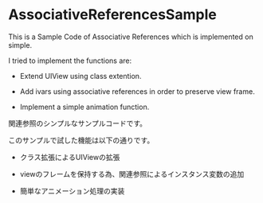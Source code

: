 AssociativeReferencesSample
===========================

This is a Sample Code of Associative References which is implemented on simple.

I tried to implement the functions are:

* Extend UIView using class extention.

* Add ivars using associative references in order to preserve view frame.

* Implement a simple animation function.


関連参照のシンプルなサンプルコードです。

このサンプルで試した機能は以下の通りです。

* クラス拡張によるUIViewの拡張

* viewのフレームを保持する為、関連参照によるインスタンス変数の追加
 
* 簡単なアニメーション処理の実装
